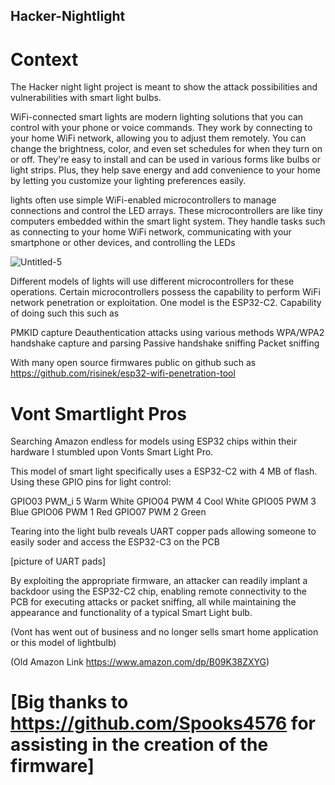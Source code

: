 ## Hacker-Nightlight

# Context

The Hacker night light project is meant to show the attack possibilities and vulnerabilities with smart light bulbs.


WiFi-connected smart lights are modern lighting solutions that you can control with your phone or voice commands. They work by connecting to your home WiFi network, allowing you to adjust them remotely. You can change the brightness, color, and even set schedules for when they turn on or off. They're easy to install and can be used in various forms like bulbs or light strips. Plus, they help save energy and add convenience to your home by letting you customize your lighting preferences easily.


lights often use simple WiFi-enabled microcontrollers to manage connections and control the LED arrays. These microcontrollers are like tiny computers embedded within the smart light system. They handle tasks such as connecting to your home WiFi network, communicating with your smartphone or other devices, and controlling the LEDs

![Untitled-5](https://github.com/Peaakss/Hacker-Nightlight/assets/115900893/72595671-05d8-4ed1-a157-279d740cc9cb)


Different models of lights will use different microcontrollers for these operations. Certain microcontrollers possess the capability to perform WiFi network penetration or exploitation.
One model is the ESP32-C2. Capability of doing such this such as 

PMKID capture
Deauthentication attacks using various methods
WPA/WPA2 handshake capture and parsing
Passive handshake sniffing
Packet sniffing

With many open source firmwares public on github such as https://github.com/risinek/esp32-wifi-penetration-tool

# Vont Smartlight Pros

Searching Amazon endless for models using ESP32 chips within their hardware I stumbled upon Vonts Smart Light Pro. 

This model of smart light specifically uses a ESP32-C2 with 4 MB of flash. Using these GPIO pins for light control: 


GPIO03    PWM_i 5    Warm White
GPIO04    PWM 4    Cool White
GPIO05    PWM 3    Blue
GPIO06    PWM 1    Red
GPIO07    PWM 2    Green

Tearing into the light bulb reveals UART copper pads allowing someone to easily soder and access the ESP32-C3 on the PCB

[picture of UART pads]

By exploiting the appropriate firmware, an attacker can readily implant a backdoor using the ESP32-C2 chip, enabling remote connectivity to the PCB for executing attacks or packet sniffing, all while maintaining the appearance and functionality of a typical Smart Light bulb.

(Vont has went out of business and no longer sells smart home application or this model of lightbulb) 

(Old Amazon Link https://www.amazon.com/dp/B09K38ZXYG)

# [Big thanks to https://github.com/Spooks4576 for assisting in the creation of the firmware]


